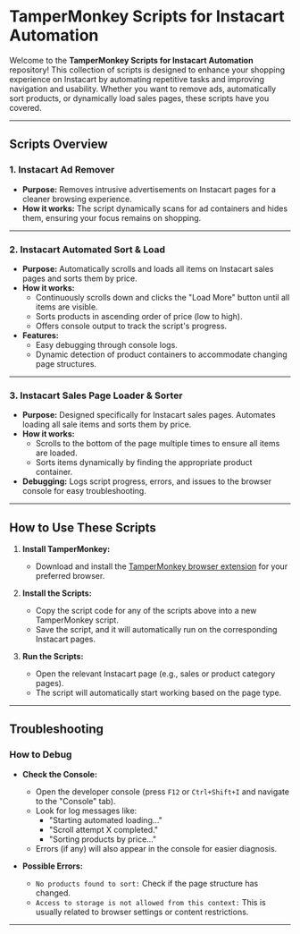 # TamperMonkey Scripts for Instacart Automation

Welcome to the **TamperMonkey Scripts for Instacart Automation** repository! This collection of scripts is designed to enhance your shopping experience on Instacart by automating repetitive tasks and improving navigation and usability. Whether you want to remove ads, automatically sort products, or dynamically load sales pages, these scripts have you covered.

---

## Scripts Overview

### 1. **Instacart Ad Remover**
- **Purpose:** Removes intrusive advertisements on Instacart pages for a cleaner browsing experience.
- **How it works:** The script dynamically scans for ad containers and hides them, ensuring your focus remains on shopping.

---

### 2. **Instacart Automated Sort & Load**
- **Purpose:** Automatically scrolls and loads all items on Instacart sales pages and sorts them by price.
- **How it works:**
  - Continuously scrolls down and clicks the "Load More" button until all items are visible.
  - Sorts products in ascending order of price (low to high).
  - Offers console output to track the script's progress.
- **Features:** 
  - Easy debugging through console logs.
  - Dynamic detection of product containers to accommodate changing page structures.

---

### 3. **Instacart Sales Page Loader & Sorter**
- **Purpose:** Designed specifically for Instacart sales pages. Automates loading all sale items and sorts them by price.
- **How it works:**
  - Scrolls to the bottom of the page multiple times to ensure all items are loaded.
  - Sorts items dynamically by finding the appropriate product container.
- **Debugging:** Logs script progress, errors, and issues to the browser console for easy troubleshooting.

---

## How to Use These Scripts

1. **Install TamperMonkey:**
   - Download and install the [TamperMonkey browser extension](https://www.tampermonkey.net/) for your preferred browser.

2. **Install the Scripts:**
   - Copy the script code for any of the scripts above into a new TamperMonkey script.
   - Save the script, and it will automatically run on the corresponding Instacart pages.

3. **Run the Scripts:**
   - Open the relevant Instacart page (e.g., sales or product category pages).
   - The script will automatically start working based on the page type.

---

## Troubleshooting

### How to Debug
- **Check the Console:**
  - Open the developer console (press `F12` or `Ctrl+Shift+I` and navigate to the "Console" tab).
  - Look for log messages like:
    - "Starting automated loading..."
    - "Scroll attempt X completed."
    - "Sorting products by price..."
  - Errors (if any) will also appear in the console for easier diagnosis.

- **Possible Errors:**
  - `No products found to sort:` Check if the page structure has changed.
  - `Access to storage is not allowed from this context:` This is usually related to browser settings or content restrictions.

---
